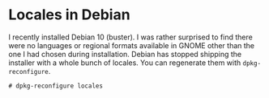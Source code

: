 # Locales in Debian

I recently installed Debian 10 (buster). I was rather surprised to find there
were no languages or regional formats available in GNOME other than the one I
had chosen during installation. Debian has stopped shipping the installer with
a whole bunch of locales. You can regenerate them with `dpkg-reconfigure`.

```
# dpkg-reconfigure locales
```
